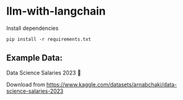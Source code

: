 # llm-with-langchain

Install dependencies

`pip install -r requirements.txt`

## Example Data:

Data Science Salaries 2023 💸

Download from <https://www.kaggle.com/datasets/arnabchaki/data-science-salaries-2023>
